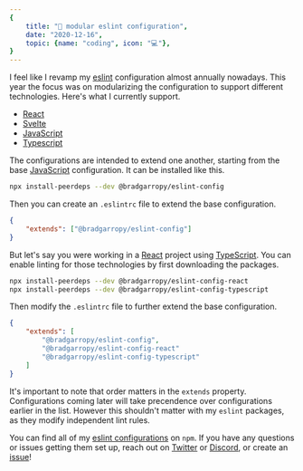 ```yaml
---
{
    title: "💎 modular eslint configuration",
    date: "2020-12-16",
    topic: {name: "coding", icon: "💻"},
}
---
```


I feel like I revamp my [eslint][eslint] configuration almost annually nowadays. This year the focus was on modularizing the configuration to support different technologies. Here's what I currently support.

-   [React][npm-eslint-react]
-   [Svelte][npm-eslint-svelte]
-   [JavaScript][npm-eslint-base]
-   [Typescript][npm-eslint-typescript]

The configurations are intended to extend one another, starting from the base [JavaScript][npm-eslint-base] configuration. It can be installed like this.

```bash
npx install-peerdeps --dev @bradgarropy/eslint-config
```

Then you can create an `.eslintrc` file to extend the base configuration.

```json
{
    "extends": ["@bradgarropy/eslint-config"]
}
```

But let's say you were working in a [React][react] project using [TypeScript][typescript]. You can enable linting for those technologies by first downloading the packages.

```bash
npx install-peerdeps --dev @bradgarropy/eslint-config-react
npx install-peerdeps --dev @bradgarropy/eslint-config-typescript
```

Then modify the `.eslintrc` file to further extend the base configuration.

```json
{
    "extends": [
        "@bradgarropy/eslint-config",
        "@bradgarropy/eslint-config-react"
        "@bradgarropy/eslint-config-typescript"
    ]
}
```

It's important to note that order matters in the `extends` property. Configurations coming later will take precendence over configurations earlier in the list. However this shouldn't matter with my `eslint` packages, as they modify independent lint rules.

You can find all of my [eslint configurations][npm-eslint] on `npm`. If you have any questions or issues getting them set up, reach out on [Twitter][twitter] or [Discord][discord], or create an [issue][issues]!

[twitter]: https://twitter.com/bradgarropy
[discord]: https://bradgarropy.com/discord
[issues]: https://github.com/bradgarropy/eslint-config/issues/new
[react]: https://reactjs.org
[typescript]: https://www.typescriptlang.org
[eslint]: https://eslint.org
[npm-eslint]: https://npmjs.com/search?q=%40bradgarropy%2Feslint-config
[npm-eslint-base]: https://npmjs.com/package/@bradgarropy/eslint-config
[npm-eslint-react]: https://npmjs.com/package/@bradgarropy/eslint-config-react
[npm-eslint-svelte]: https://npmjs.com/package/@bradgarropy/eslint-config-svelte
[npm-eslint-typescript]: https://npmjs.com/package/@bradgarropy/eslint-config-typescript
